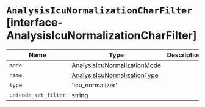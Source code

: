 # `AnalysisIcuNormalizationCharFilter` [interface-AnalysisIcuNormalizationCharFilter]

| Name | Type | Description |
| - | - | - |
| `mode` | [AnalysisIcuNormalizationMode](./AnalysisIcuNormalizationMode.md) | &nbsp; |
| `name` | [AnalysisIcuNormalizationType](./AnalysisIcuNormalizationType.md) | &nbsp; |
| `type` | 'icu_normalizer' | &nbsp; |
| `unicode_set_filter` | string | &nbsp; |
